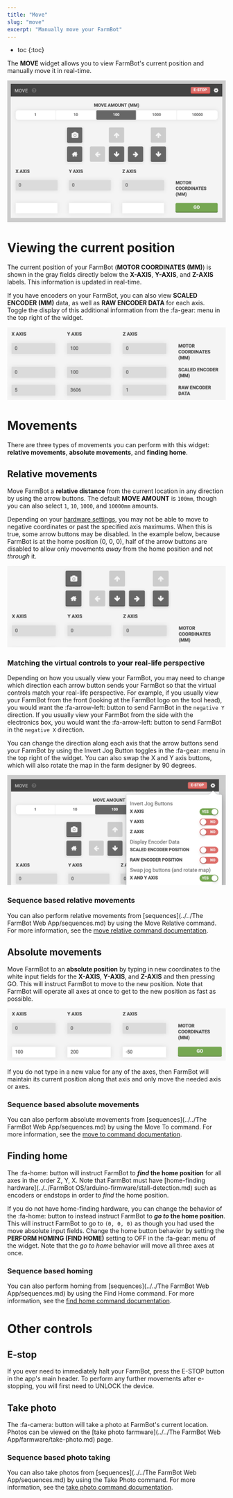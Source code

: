 ```yaml
---
title: "Move"
slug: "move"
excerpt: "Manually move your FarmBot"
---
```


* toc
{:toc}

The **MOVE** widget allows you to view FarmBot's current position and manually move it in real-time.

![Screen Shot 2019-05-06 at 3.57.41 PM.png](Screen_Shot_2019-05-06_at_3.57.41_PM.png)

# Viewing the current position
The current position of your FarmBot (**MOTOR COORDINATES (MM)**) is shown in the gray fields directly below the **X-AXIS**, **Y-AXIS**, and **Z-AXIS** labels. This information is updated in real-time.

If you have encoders on your FarmBot, you can also view **SCALED ENCODER (MM)** data, as well as **RAW ENCODER DATA** for each axis. Toggle the display of this additional information from the :fa-gear: menu in the top right of the widget.

![Screen Shot 2019-05-06 at 3.20.00 PM.png](Screen_Shot_2019-05-06_at_3.20.00_PM.png)

# Movements
There are three types of movements you can perform with this widget: **relative movements**, **absolute movements**, and **finding home**.

## Relative movements
Move FarmBot a **relative distance** from the current location in any direction by using the arrow buttons. The default **MOVE AMOUNT** is `100mm`, though you can also select `1`, `10`, `1000`, and `10000mm` amounts.

Depending on your [hardware settings](../device/hardware-settings.md), you may not be able to move to negative coordinates or past the specified axis maximums. When this is true, some arrow buttons may be disabled. In the example below, because FarmBot is at the home position (0, 0, 0), half of the arrow buttons are disabled to allow only movements *away* from the home position and not *through* it.

![Screen Shot 2019-05-06 at 3.29.57 PM.png](Screen_Shot_2019-05-06_at_3.29.57_PM.png)

### Matching the virtual controls to your real-life perspective
Depending on how you usually view your FarmBot, you may need to change which direction each arrow button sends your FarmBot so that the virtual controls match your real-life perspective. For example, if you usually view your FarmBot from the front (looking at the FarmBot logo on the tool head), you would want the <span class="fb-button fb-gray">:fa-arrow-left:</span> button to send FarmBot in the `negative Y` direction. If you usually view your FarmBot from the side with the electronics box, you would want the <span class="fb-button fb-gray">:fa-arrow-left:</span> button to send FarmBot in the `negative X` direction.

You can change the direction along each axis that the arrow buttons send your FarmBot by using the Invert Jog Button toggles in the :fa-gear: menu in the top right of the widget. You can also swap the X and Y axis buttons, which will also rotate the map in the farm designer by 90 degrees.

![Screen Shot 2019-05-06 at 3.42.46 PM.png](Screen_Shot_2019-05-06_at_3.42.46_PM.png)

### Sequence based relative movements
You can also perform relative movements from [sequences](../../The FarmBot Web App/sequences.md) by using the <span class="fb-step fb-move-relative">Move Relative</span> command. For more information, see the [move relative command documentation](doc:sequence-commands#section-move-relative).

## Absolute movements
Move FarmBot to an **absolute position** by typing in new coordinates to the white input fields for the **X-AXIS**, **Y-AXIS**, and **Z-AXIS** and then pressing <span class="fb-button fb-green">GO</span>. This will instruct FarmBot to move to the new position. Note that FarmBot will operate all axes at once to get to the new position as fast as possible.

![Screen Shot 2019-05-06 at 4.00.10 PM.png](Screen_Shot_2019-05-06_at_4.00.10_PM.png)

If you do not type in a new value for any of the axes, then FarmBot will maintain its current position along that axis and only move the needed axis or axes.

### Sequence based absolute movements
You can also perform absolute movements from [sequences](../../The FarmBot Web App/sequences.md) by using the <span class="fb-step fb-move-absolute">Move To</span> command. For more information, see the [move to command documentation](doc:sequence-commands#section-move-to).

## Finding home
The <span class="fb-button fb-gray">:fa-home:</span> button will instruct FarmBot to **_find_ the home position** for all axes in the order Z, Y, X. Note that FarmBot must have [home-finding hardware](../../FarmBot OS/arduino-firmware/stall-detection.md) such as encoders or endstops in order to _find_ the home position.

If you do not have home-finding hardware, you can change the behavior of the <span class="fb-button fb-gray">:fa-home:</span> button to instead instruct FarmBot to **_go to_ the home position**. This will instruct FarmBot to go to `(0, 0, 0)` as though you had used the move absolute input fields. Change the home button behavior by setting the **PERFORM HOMING (FIND HOME)** setting to <span class="fb-peripheral-off">OFF</span> in the :fa-gear: menu of the widget. Note that the _go to home_ behavior will move all three axes at once.

### Sequence based homing
You can also perform homing from [sequences](../../The FarmBot Web App/sequences.md) by using the <span class="fb-step fb-find-home">Find Home</span> command. For more information, see the [find home command documentation](doc:sequence-commands#section-find-home).

# Other controls
## E-stop
If you ever need to immediately halt your FarmBot, press the <span class="fb-button fb-red">E-STOP</span> button in the app's main header. To perform any further movements after e-stopping, you will first need to <span class="fb-button fb-yellow">UNLOCK</span> the device.

## Take photo
The <span class="fb-button fb-gray">:fa-camera:</span> button will take a photo at FarmBot's current location. Photos can be viewed on the [take photo farmware](../../The FarmBot Web App/farmware/take-photo.md) page.

### Sequence based photo taking
You can also take photos from [sequences](../../The FarmBot Web App/sequences.md) by using the <span class="fb-step fb-wait">Take Photo</span> command. For more information, see the [take photo command documentation](doc:sequence-commands#section-take-photo).
